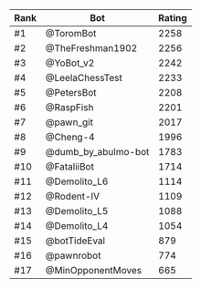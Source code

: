 Rank|Bot|Rating
---|---|---
#1|@ToromBot|2258
#2|@TheFreshman1902|2256
#3|@YoBot_v2|2242
#4|@LeelaChessTest|2233
#5|@PetersBot|2208
#6|@RaspFish|2201
#7|@pawn_git|2017
#8|@Cheng-4|1996
#9|@dumb_by_abulmo-bot|1783
#10|@FataliiBot|1714
#11|@Demolito_L6|1114
#12|@Rodent-IV|1109
#13|@Demolito_L5|1088
#14|@Demolito_L4|1054
#15|@botTideEval|879
#16|@pawnrobot|774
#17|@MinOpponentMoves|665
